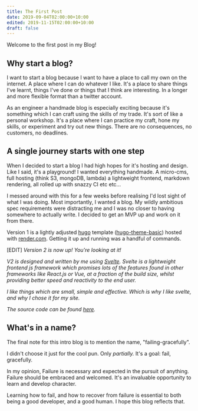 ```yaml
---
title: The First Post
date: 2019-09-04T02:00:00+10:00
edited: 2019-11-15T02:00:00+10:00
draft: false
---
```


Welcome to the first post in my Blog!

## Why start a blog?

I want to start a blog because I want to have a place to call my own on the internet. A place where I can do whatever I like. It's a place to share things I've learnt, things I've done or things that I think are interesting. In a longer and more flexible format than a twitter account. 

As an engineer a handmade blog is especially exciting because it's something which I can craft using the skills of my trade. It's sort of like a personal workshop. It's a place where I can practice my craft, hone my skills, or experiment and try out new things. There are no consequences, no customers, no deadlines.

## A single journey starts with one step

When I decided to start a blog I had high hopes for it's hosting and design. Like I said, it's a playground! I wanted everything handmade. A micro-cms, full hosting (think S3, mongoDB, lambda) a lightweight frontend, markdown rendering, all rolled up with snazzy CI etc etc...

I messed around with this for a few weeks before realising I'd lost sight of what I was doing. Most importantly, I wanted a blog. My wildly ambitious spec requirements were distracting me and I was no closer to having somewhere to actually write. I decided to get an MVP up and work on it from there.

Version 1 is a lightly adjusted [hugo](https://gohugo.io/) template ([hugo-theme-basic](https://themes.gohugo.io/hugo-theme-basic/)) hosted with [render.com](https://render.com/). Getting it up and running was a handful of commands.

[EDIT] _Version 2 is now up! You're looking at it!_

_V2 is designed and written by me using [Svelte](https://svelte.dev). Svelte is a lightweight frontend js framework which promises lots of the features found in other frameworks like React.js or Vue, at a fraction of the build size, whilst providing better speed and reactivity to the end user._

_I like things which are small, simple and effective. Which is why I like svelte, and why I chose it for my site._

_The source code can be found [here](https://github.com/benmcgarvey/benmcgarveysvelte)._
## What's in a name?

The final note for this intro blog is to mention the name, "failing-gracefully". 

I didn't choose it just for the cool pun. Only _partially._ It's a goal: fail, gracefully.

In my opinion, Failure is necessary and expected in the pursuit of anything. Failure should be embraced and welcomed. It's an invaluable opportunity to learn and develop character. 

Learning how to fail, and how to recover from failure is essential to both being a good developer, and a good human. I hope this blog reflects that.